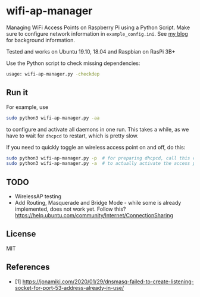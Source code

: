 # wifi-ap-manager
Managing WiFi Access Points on Raspberry Pi using a Python Script. Make sure to configure network information in `example_config.ini`.
See [my blog](https://www.mstriegel.de/Blog/2020-03_March.html#wifi-ap-with-python) for background information.

Tested and works on Ubuntu 19.10, 18.04 and Raspbian on RasPi 3B+


Use the Python script to check missing dependencies:
```Bash
usage: wifi-ap-manager.py -checkdep
```

## Run it
For example, use
```Bash
sudo python3 wifi-ap-manager.py -aa
```
to configure and activate all daemons in one run. This takes a while, as we have to wait for `dhcpcd` to restart, which is pretty slow.

If you need to quickly toggle an wireless access point on and off, do this:
```Bash
sudo python3 wifi-ap-manager.py -p  # for preparing dhcpcd, call this e.g. directly after booting your Raspberry Pi
sudo python3 wifi-ap-manager.py -a  # to actually activate the access point quickly
```


## TODO
* WirelessAP testing
* Add Routing, Masquerade and Bridge Mode - while some is already implemented, does not work yet. Follow this? https://help.ubuntu.com/community/Internet/ConnectionSharing


## License
MIT



## References
* [1] https://jonamiki.com/2020/01/29/dnsmasq-failed-to-create-listening-socket-for-port-53-address-already-in-use/